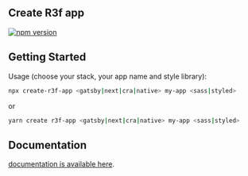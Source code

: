 ## Create R3f app

[![npm version](https://badge.fury.io/js/create-r3f-app.svg)](https://badge.fury.io/js/create-r3f-app)


## Getting Started

Usage (choose your stack, your app name and style library):

```bash
npx create-r3f-app <gatsby|next|cra|native> my-app <sass|styled>
```

or

```bash
yarn create r3f-app <gatsby|next|cra|native> my-app <sass|styled>
```

## Documentation

[documentation is available here](https://ueno-llc.github.io/create-r3f-app).
